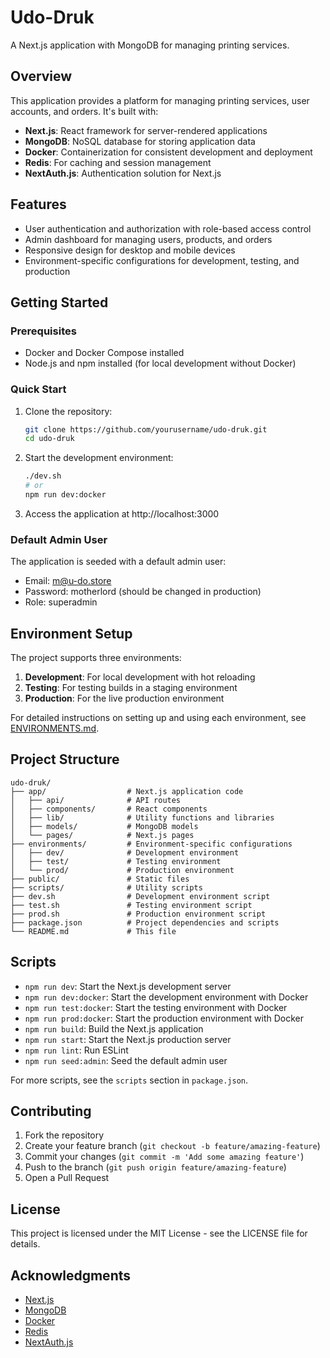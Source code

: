 # Udo-Druk

A Next.js application with MongoDB for managing printing services.

## Overview

This application provides a platform for managing printing services, user accounts, and orders. It's built with:

- **Next.js**: React framework for server-rendered applications
- **MongoDB**: NoSQL database for storing application data
- **Docker**: Containerization for consistent development and deployment
- **Redis**: For caching and session management
- **NextAuth.js**: Authentication solution for Next.js

## Features

- User authentication and authorization with role-based access control
- Admin dashboard for managing users, products, and orders
- Responsive design for desktop and mobile devices
- Environment-specific configurations for development, testing, and production

## Getting Started

### Prerequisites

- Docker and Docker Compose installed
- Node.js and npm installed (for local development without Docker)

### Quick Start

1. Clone the repository:

   ```bash
   git clone https://github.com/yourusername/udo-druk.git
   cd udo-druk
   ```

2. Start the development environment:

   ```bash
   ./dev.sh
   # or
   npm run dev:docker
   ```

3. Access the application at http://localhost:3000

### Default Admin User

The application is seeded with a default admin user:

- Email: m@u-do.store
- Password: motherlord (should be changed in production)
- Role: superadmin

## Environment Setup

The project supports three environments:

1. **Development**: For local development with hot reloading
2. **Testing**: For testing builds in a staging environment
3. **Production**: For the live production environment

For detailed instructions on setting up and using each environment, see [ENVIRONMENTS.md](ENVIRONMENTS.md).

## Project Structure

```
udo-druk/
├── app/                  # Next.js application code
│   ├── api/              # API routes
│   ├── components/       # React components
│   ├── lib/              # Utility functions and libraries
│   ├── models/           # MongoDB models
│   └── pages/            # Next.js pages
├── environments/         # Environment-specific configurations
│   ├── dev/              # Development environment
│   ├── test/             # Testing environment
│   └── prod/             # Production environment
├── public/               # Static files
├── scripts/              # Utility scripts
├── dev.sh                # Development environment script
├── test.sh               # Testing environment script
├── prod.sh               # Production environment script
├── package.json          # Project dependencies and scripts
└── README.md             # This file
```

## Scripts

- `npm run dev`: Start the Next.js development server
- `npm run dev:docker`: Start the development environment with Docker
- `npm run test:docker`: Start the testing environment with Docker
- `npm run prod:docker`: Start the production environment with Docker
- `npm run build`: Build the Next.js application
- `npm run start`: Start the Next.js production server
- `npm run lint`: Run ESLint
- `npm run seed:admin`: Seed the default admin user

For more scripts, see the `scripts` section in `package.json`.

## Contributing

1. Fork the repository
2. Create your feature branch (`git checkout -b feature/amazing-feature`)
3. Commit your changes (`git commit -m 'Add some amazing feature'`)
4. Push to the branch (`git push origin feature/amazing-feature`)
5. Open a Pull Request

## License

This project is licensed under the MIT License - see the LICENSE file for details.

## Acknowledgments

- [Next.js](https://nextjs.org/)
- [MongoDB](https://www.mongodb.com/)
- [Docker](https://www.docker.com/)
- [Redis](https://redis.io/)
- [NextAuth.js](https://next-auth.js.org/)
